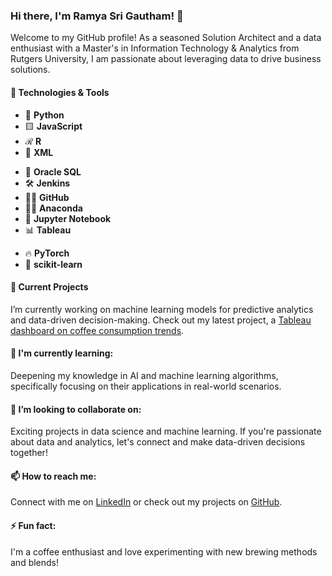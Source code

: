 <h3>Hi there, I'm Ramya Sri Gautham! 👋</h3>

<p>Welcome to my GitHub profile! As a seasoned Solution Architect and a data enthusiast with a Master's in Information Technology & Analytics from Rutgers University, I am passionate about leveraging data to drive business solutions.</p>

<h4>🔨 Technologies & Tools</h4>
<ul>
  <li>🐍 <strong>Python</strong></li>
  <li>🟨 <strong>JavaScript</strong></li>
  <li>ℛ <strong>R</strong></li>
  <li>🔖 <strong>XML</strong></li>
</ul>

<ul>
  <li>🔗 <strong>Oracle SQL</strong></li>
  <li>🛠️ <strong>Jenkins</strong></li>
  <li>🐙💬 <strong>GitHub</strong></li>
  <li>🐍📘 <strong>Anaconda</strong></li>
  <li>📗 <strong>Jupyter Notebook</strong></li>
  <li>📊 <strong>Tableau</strong></li>
</ul>

<ul>
  <li>🔥 <strong>PyTorch</strong></li>
  <li>🧠 <strong>scikit-learn</strong></li>
</ul>


<h4>🔭 Current Projects</h4>
<p>I’m currently working on machine learning models for predictive analytics and data-driven decision-making. Check out my latest project, a <a href="https://public.tableau.com/app/profile/ramya.sri.gautham/viz/TheGreatAmericanCoffeeTest/Product">Tableau dashboard on coffee consumption trends</a>.</p>

<h4>🌱 I'm currently learning:</h4>
<p>Deepening my knowledge in AI and machine learning algorithms, specifically focusing on their applications in real-world scenarios.</p>

<h4>👯 I’m looking to collaborate on:</h4>
<p>Exciting projects in data science and machine learning. If you're passionate about data and analytics, let's connect and make data-driven decisions together!</p>

<h4>📫 How to reach me:</h4>
<p>Connect with me on <a href="https://www.linkedin.com/in/ramyasrigautham/">LinkedIn</a> or check out my projects on <a href="https://github.com/ramyasrigautham">GitHub</a>.</p>

<h4>⚡ Fun fact:</h4>
<p>I'm a coffee enthusiast and love experimenting with new brewing methods and blends!</p>
